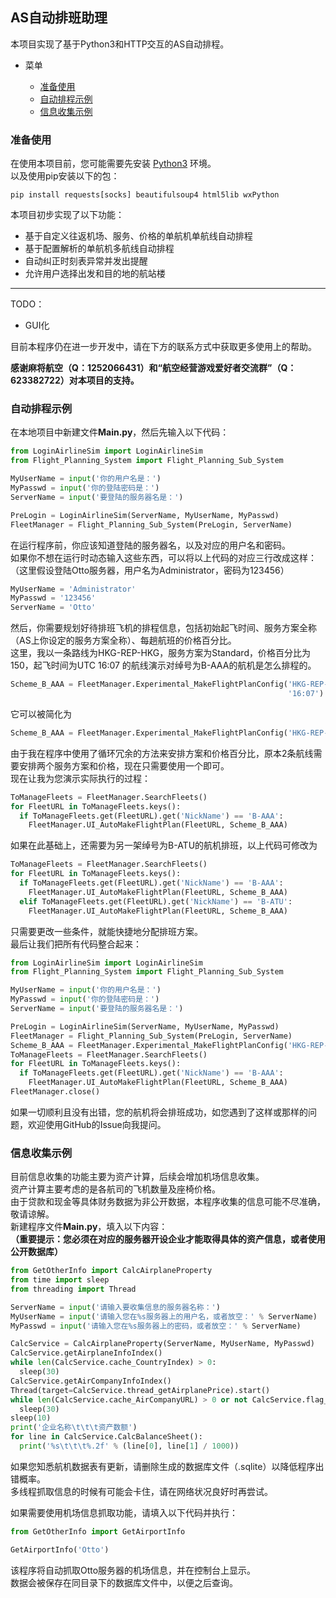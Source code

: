 ## AS自动排班助理

本项目实现了基于Python3和HTTP交互的AS自动排程。

* 菜单

  - [准备使用](#准备使用)
  - [自动排程示例](#自动排程示例)
  - [信息收集示例](#信息收集示例)

<a id="prepare-use"></a>

### 准备使用

在使用本项目前，您可能需要先安装 [Python3](https://www.python.org/downloads/release/python-397/) 环境。  
以及使用pip安装以下的包：

```shell
pip install requests[socks] beautifulsoup4 html5lib wxPython
```

本项目初步实现了以下功能：

- 基于自定义往返机场、服务、价格的单航机单航线自动排程
- 基于配置解析的单航机多航线自动排程
- 自动纠正时刻表异常并发出提醒
- 允许用户选择出发和目的地的航站楼

----
TODO：

- GUI化

目前本程序仍在进一步开发中，请在下方的联系方式中获取更多使用上的帮助。

**感谢麻将航空（Q：1252066431）和“航空经营游戏爱好者交流群”（Q：623382722）对本项目的支持。**

<a id="example-auto-execute-flight-plan"></a>

### 自动排程示例

在本地项目中新建文件**Main.py**，然后先输入以下代码：

```python
from LoginAirlineSim import LoginAirlineSim
from Flight_Planning_System import Flight_Planning_Sub_System

MyUserName = input('你的用户名是：')
MyPasswd = input('你的登陆密码是：')
ServerName = input('要登陆的服务器名是：')

PreLogin = LoginAirlineSim(ServerName, MyUserName, MyPasswd)
FleetManager = Flight_Planning_Sub_System(PreLogin, ServerName)
```

在运行程序前，你应该知道登陆的服务器名，以及对应的用户名和密码。  
如果你不想在运行时动态输入这些东西，可以将以上代码的对应三行改成这样：  
（这里假设登陆Otto服务器，用户名为Administrator，密码为123456）

```python
MyUserName = 'Administrator'
MyPasswd = '123456'
ServerName = 'Otto'
```

然后，你需要规划好待排班飞机的排程信息，包括初始起飞时间、服务方案全称（AS上你设定的服务方案全称）、每趟航班的价格百分比。  
这里，我以一条路线为HKG-REP-HKG，服务方案为Standard，价格百分比为150，起飞时间为UTC 16:07 的航线演示对绰号为B-AAA的航机是怎么排程的。

```python
Scheme_B_AAA = FleetManager.Experimental_MakeFlightPlanConfig('HKG-REP-HKG', ['Standard', 'Standard'], [150, 150],
                                                              '16:07')
```

它可以被简化为

```python
Scheme_B_AAA = FleetManager.Experimental_MakeFlightPlanConfig('HKG-REP-HKG', ['Standard'], [150], '16:07')
```

由于我在程序中使用了循环冗余的方法来安排方案和价格百分比，原本2条航线需要安排两个服务方案和价格，现在只需要使用一个即可。  
现在让我为您演示实际执行的过程：

```python
ToManageFleets = FleetManager.SearchFleets()
for FleetURL in ToManageFleets.keys():
  if ToManageFleets.get(FleetURL).get('NickName') == 'B-AAA':
    FleetManager.UI_AutoMakeFlightPlan(FleetURL, Scheme_B_AAA)
```

如果在此基础上，还需要为另一架绰号为B-ATU的航机排班，以上代码可修改为

```python
ToManageFleets = FleetManager.SearchFleets()
for FleetURL in ToManageFleets.keys():
  if ToManageFleets.get(FleetURL).get('NickName') == 'B-AAA':
    FleetManager.UI_AutoMakeFlightPlan(FleetURL, Scheme_B_AAA)
  elif ToManageFleets.get(FleetURL).get('NickName') == 'B-ATU':
    FleetManager.UI_AutoMakeFlightPlan(FleetURL, Scheme_B_AAA)
```

只需要更改一些条件，就能快捷地分配排班方案。  
最后让我们把所有代码整合起来：

```python
from LoginAirlineSim import LoginAirlineSim
from Flight_Planning_System import Flight_Planning_Sub_System

MyUserName = input('你的用户名是：')
MyPasswd = input('你的登陆密码是：')
ServerName = input('要登陆的服务器名是：')

PreLogin = LoginAirlineSim(ServerName, MyUserName, MyPasswd)
FleetManager = Flight_Planning_Sub_System(PreLogin, ServerName)
Scheme_B_AAA = FleetManager.Experimental_MakeFlightPlanConfig('HKG-REP-HKG', ['Standard'], [150], '16:07')
ToManageFleets = FleetManager.SearchFleets()
for FleetURL in ToManageFleets.keys():
  if ToManageFleets.get(FleetURL).get('NickName') == 'B-AAA':
    FleetManager.UI_AutoMakeFlightPlan(FleetURL, Scheme_B_AAA)
FleetManager.close()
```

如果一切顺利且没有出错，您的航机将会排班成功，如您遇到了这样或那样的问题，欢迎使用GitHub的Issue向我提问。

### 信息收集示例

目前信息收集的功能主要为资产计算，后续会增加机场信息收集。  
资产计算主要考虑的是各航司的飞机数量及座椅价格。  
由于贷款和现金等具体财务数据为非公开数据，本程序收集的信息可能不尽准确，敬请谅解。  
新建程序文件**Main.py**，填入以下内容：  
**（重要提示：您必须在对应的服务器开设企业才能取得具体的资产信息，或者使用公开数据库）**

```python
from GetOtherInfo import CalcAirplaneProperty
from time import sleep
from threading import Thread

ServerName = input('请输入要收集信息的服务器名称：')
MyUserName = input('请输入您在%s服务器上的用户名，或者放空：' % ServerName)
MyPasswd = input('请输入您在%s服务器上的密码，或者放空：' % ServerName)

CalcService = CalcAirplaneProperty(ServerName, MyUserName, MyPasswd)
CalcService.getAirplaneInfoIndex()
while len(CalcService.cache_CountryIndex) > 0:
  sleep(30)
CalcService.getAirCompanyInfoIndex()
Thread(target=CalcService.thread_getAirplanePrice).start()
while len(CalcService.cache_AirCompanyURL) > 0 or not CalcService.flag_price_ok:
  sleep(30)
sleep(10)
print('企业名称\t\t\t资产数额')
for line in CalcService.CalcBalanceSheet():
  print('%s\t\t\t%.2f' % (line[0], line[1] / 1000))
```

如果您知悉航机数据表有更新，请删除生成的数据库文件（.sqlite）以降低程序出错概率。  
多线程抓取信息的时候有可能会卡住，请在网络状况良好时再尝试。

如果需要使用机场信息抓取功能，请填入以下代码并执行：

```python
from GetOtherInfo import GetAirportInfo

GetAirportInfo('Otto')
```

该程序将自动抓取Otto服务器的机场信息，并在控制台上显示。  
数据会被保存在同目录下的数据库文件中，以便之后查询。